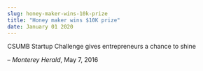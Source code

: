 ```yaml
---
slug: honey-maker-wins-10k-prize
title: "Honey maker wins $10K prize"
date: January 01 2020
---
```


 
<p>CSUMB Startup Challenge gives entrepreneurs a chance to shine</p>
<p>– <em>Monterey Herald</em>, May 7, 2016</p>
 
